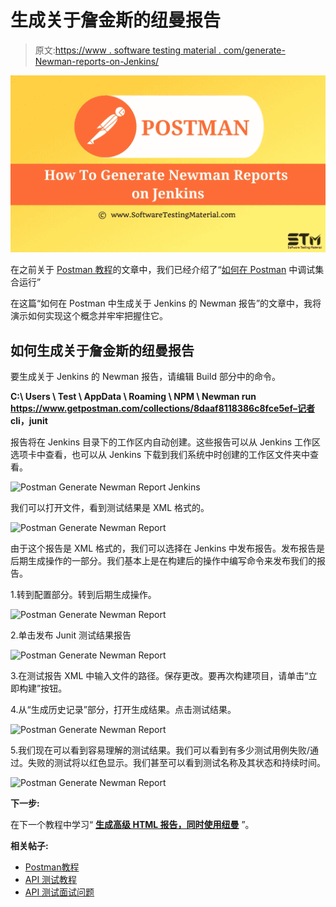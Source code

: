 # 生成关于詹金斯的纽曼报告

> 原文:[https://www . software testing material . com/generate-Newman-reports-on-Jenkins/](https://www.softwaretestingmaterial.com/generate-newman-reports-on-jenkins/)

![How To Generate Newman Reports On Jenkins](img/d73104ef9e4ba6c05da6781486fe78d5.png)

在之前关于 [Postman 教程](https://www.softwaretestingmaterial.com/postman-tutorial/)的文章中，我们已经介绍了“[如何在 Postman](https://www.softwaretestingmaterial.com/how-to-debug-collection-run-in-postman/) 中调试集合运行”

在这篇“如何在 Postman 中生成关于 Jenkins 的 Newman 报告”的文章中，我将演示如何实现这个概念并牢牢把握住它。

## **如何生成关于詹金斯的纽曼报告**

要生成关于 Jenkins 的 Newman 报告，请编辑 Build 部分中的命令。

**C:\ Users \ Test \ AppData \ Roaming \ NPM \ Newman run https://www.getpostman.com/collections/8daaf8118386c8fce5ef–记者 cli，junit**

报告将在 Jenkins 目录下的工作区内自动创建。这些报告可以从 Jenkins 工作区选项卡中查看，也可以从 Jenkins 下载到我们系统中时创建的工作区文件夹中查看。

![Postman Generate Newman Report Jenkins](img/10d2a78e85e18072b4e84439069ba8dd.png)

我们可以打开文件，看到测试结果是 XML 格式的。

![Postman Generate Newman Report](img/f7a66791a97867e800fb63850d57fa1d.png)

由于这个报告是 XML 格式的，我们可以选择在 Jenkins 中发布报告。发布报告是后期生成操作的一部分。我们基本上是在构建后的操作中编写命令来发布我们的报告。

1.转到配置部分。转到后期生成操作。

![Postman Generate Newman Report](img/6253ec2b1e4e937e8fd0eb395ef59ece.png)

2.单击发布 Junit 测试结果报告

![Postman Generate Newman Report](img/a36df537c20813ff5ebbfc25afb9edbe.png)

3.在测试报告 XML 中输入文件的路径。保存更改。要再次构建项目，请单击“立即构建”按钮。

4.从“生成历史记录”部分，打开生成结果。点击测试结果。

![Postman Generate Newman Report](img/6227098a2b303a6d51f0c7d4ec15b795.png)

5.我们现在可以看到容易理解的测试结果。我们可以看到有多少测试用例失败/通过。失败的测试将以红色显示。我们甚至可以看到测试名称及其状态和持续时间。

![Postman Generate Newman Report](img/7e64bc2ff7897878b7e38a5079b91332.png)

**下一步:**

在下一个教程中学习“ [**生成高级 HTML 报告，同时使用纽曼**](https://www.softwaretestingmaterial.com/generate-advanced-html-reports-while-using-newman/) ”。

**相关帖子:**

*   [Postman教程](https://www.softwaretestingmaterial.com/postman-tutorial/)
*   [API 测试教程](https://www.softwaretestingmaterial.com/api-testing/)
*   [API 测试面试问题](https://www.softwaretestingmaterial.com/api-testing-interview-questions/)